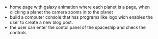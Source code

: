 - home page with galaxy animation where each planet is a page, when clicking a planet the camera zooms in to the planet
- build a computer console that has programs like logx wich enables the user to create a new blog post.
- the user can enter the contol panel of the spaceship and check the controls